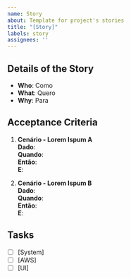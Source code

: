 ```yaml
---
name: Story
about: Template for project's stories
title: "[Story]"
labels: story
assignees: ''
---
```


## Details of the Story

- **Who**: Como 
- **What**: Quero 
- **Why**: Para 

## Acceptance Criteria
1) **Cenário - Lorem Ispum A** <br>
**Dado**:   <br>
**Quando**:  <br>
**Então**:  <br>
**E**:  <br>

2) **Cenário - Lorem Ispum B** <br>
**Dado**:  <br>
**Quando**:  <br>
**Então**:  <br>
**E**:  <br>

## Tasks
- [ ] [System] 
- [ ] [AWS] 
- [ ] [UI] 

